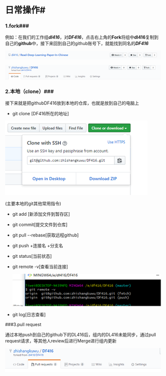 # 日常操作#

### 1.fork###

例如：在我们的工作组***dl416***，对***DF416***，点击右上角的**Fork**将组中**dl416**复制到自己的**github**中，接下来回到自己的github账号下，就能找到同名的***DF416***

![dl416](./images/1-1.png)



![DL416](./images/1-2.png)

### 2.本地（clone）###

接下来就是把githubDF416放到本地的仓库，也就是放到自己的电脑上

* git clone [DF416所在的地址]

![DF416](./images/2-1.png)

(主要本地的git其他常用指令)

* git add [新添加文件到暂存区]

* git commit[提交文件到仓库]

* git pull  --rebase[获取远程github]

* git push +连接名 +分支名

* git status[当前状态]

* git remote -v[查看当前连接]

  ![本地](./images/3-1.png)

* git log[日志查看]

###3.pull request

通过本地push到自己的github下的DL416后，组内的DL416未能同步，通过pull request请求，等其他人review后进行Merge进行组内更新

![DL416](./images/2-2.png)